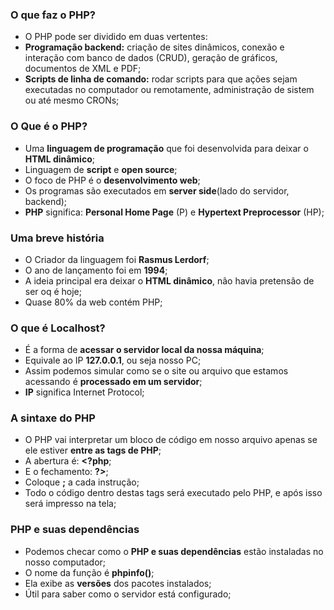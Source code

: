 ### O que faz o PHP?

- O PHP pode ser dividido em duas vertentes:
- **Programação backend:** criação de sites dinâmicos, conexão e interação com banco de dados (CRUD), geração de gráficos, documentos de XML e PDF;
- **Scripts de linha de comando:** rodar scripts para que ações sejam executadas no computador ou remotamente, administração de sistem ou até mesmo CRONs;

### O Que é o PHP?

- Uma **linguagem de programação** que foi desenvolvida para deixar o **HTML dinâmico**;
- Linguagem de **script** e **open source**;
- O foco de PHP é o **desenvolvimento web**;
- Os programas são executados em **server side**(lado do servidor, backend);
- **PHP** significa: **Personal Home Page** (P) e **Hypertext Preprocessor** (HP);

### Uma breve história

- O Criador da linguagem foi **Rasmus Lerdorf**;
- O ano de lançamento foi em **1994**;
- A ideia principal era deixar o **HTML dinâmico**, não havia pretensão de ser oq é hoje;
- Quase 80% da web contém PHP;

### O que é Localhost?

- É a forma de **acessar o servidor local da nossa máquina**;
- Equivale ao IP **127.0.0.1**, ou seja nosso PC;
- Assim podemos simular como se o site ou arquivo que estamos acessando é **processado em um servidor**;
- **IP** significa Internet Protocol;

### A sintaxe do PHP

- O PHP vai interpretar um bloco de código em nosso arquivo apenas se ele estiver **entre as tags de PHP**;
- A abertura é: **<?php**;
- E o fechamento: **?>**;
- Coloque **;** a cada instrução;
- Todo o código dentro destas tags será executado pelo PHP, e após isso será impresso na tela;

### PHP e suas dependências

- Podemos checar como o **PHP e suas dependências** estão instaladas no nosso computador;
- O nome da função é **phpinfo()**;
- Ela exibe as **versões** dos pacotes instalados;
- Útil para saber como o servidor está configurado;
